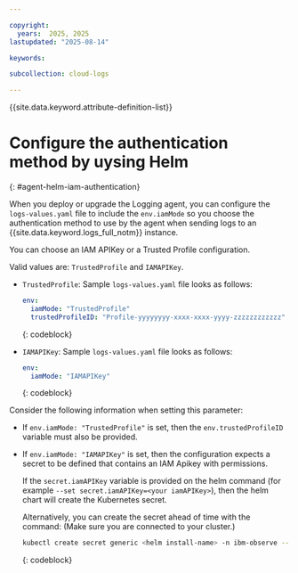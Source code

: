 ```yaml
---

copyright:
  years:  2025, 2025
lastupdated: "2025-08-14"

keywords:

subcollection: cloud-logs

---
```


{{site.data.keyword.attribute-definition-list}}


# Configure the authentication method by uysing Helm
{: #agent-helm-iam-authentication}

When you deploy or upgrade the Logging agent, you can configure the `logs-values.yaml` file to include the `env.iamMode` so you choose the authentication method to use by the agent when sending logs to an {{site.data.keyword.logs_full_notm}} instance.

You can choose an IAM APIKey or a Trusted Profile configuration.

Valid values are: `TrustedProfile` and `IAMAPIKey`.

- `TrustedProfile`: Sample `logs-values.yaml` file looks as follows:

    ```yaml
    env:
      iamMode: "TrustedProfile"
      trustedProfileID: "Profile-yyyyyyyy-xxxx-xxxx-yyyy-zzzzzzzzzzzz"
    ```
    {: codeblock}

- `IAMAPIKey`: Sample `logs-values.yaml` file looks as follows:

    ```yaml
    env:
      iamMode: "IAMAPIKey"
    ```
    {: codeblock}

Consider the following information when setting this parameter:

- If `env.iamMode: "TrustedProfile"` is set, then the `env.trustedProfileID` variable must also be provided.

- If `env.iamMode: "IAMAPIKey"` is set, then the configuration expects a secret to be defined that contains an IAM Apikey with permissions.

    If the `secret.iamAPIKey` variable is provided on the helm command (for example `--set secret.iamAPIKey=<your iamAPIKey>`), then the helm chart will create the Kubernetes secret.

    Alternatively, you can create the secret ahead of time with the command: (Make sure you are connected to your cluster.)

    ```sh
    kubectl create secret generic <helm install-name> -n ibm-observe --from-literal=IAM_API_KEY=<apikey>
    ```
    {: codeblock}
